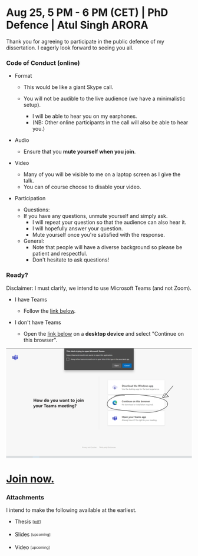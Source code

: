  

 

# Aug 25, 5 PM - 6 PM (CET) | PhD Defence | Atul Singh ARORA

Thank you for agreeing to participate in the public defence of my dissertation. I eagerly look forward to seeing you all. 



### Code of Conduct (online)

- Format

  - This would be like a giant Skype call.
  - You will not be audible to the live audience (we have a minimalistic setup).

    - I will be able to hear you on my earphones.
    - (NB: Other online participants in the call will also be able to hear you.)

- Audio

  - Ensure that you **mute yourself when you join**.

- Video

  - Many of you will be visible to me on a laptop screen as I give the talk.
  - You can of course choose to disable your video.

- Participation

  - Questions:
  - If you have any questions, unmute yourself and simply ask.
    - I will repeat your question so that the audience can also hear it.
    - I will hopefully answer your question.
    - Mute yourself once you're satisfied with the response.
  - General:
    - Note that people will have a diverse background so please be patient and respectful.
    - Don't hesitate to ask questions!

###  Ready?

 Disclaimer: I must clarify, we intend to use Microsoft Teams (and not Zoom).

- I have Teams

  - Follow the [link below](https://teams.microsoft.com/l/meetup-join/19%3ameeting_ZTU5OTE3YmUtOTAxNy00NmNlLWFhNzItOGQ2MWIzYWEwOTAy%40thread.v2/0?context=%7b%22Tid%22%3a%2230a5145e-75bd-4212-bb02-8ff9c0ea4ae9%22%2c%22Oid%22%3a%22177174ee-6b1b-4516-80cd-4f0a176800ce%22%7d). 

- I don't have Teams

  * Open the [link below](https://teams.microsoft.com/l/meetup-join/19%3ameeting_ZTU5OTE3YmUtOTAxNy00NmNlLWFhNzItOGQ2MWIzYWEwOTAy%40thread.v2/0?context=%7b%22Tid%22%3a%2230a5145e-75bd-4212-bb02-8ff9c0ea4ae9%22%2c%22Oid%22%3a%22177174ee-6b1b-4516-80cd-4f0a176800ce%22%7d) on a **desktop device** and select "Continue on this browser".

[![link](img/choice.png)](https://teams.microsoft.com/l/meetup-join/19%3ameeting_ZTU5OTE3YmUtOTAxNy00NmNlLWFhNzItOGQ2MWIzYWEwOTAy%40thread.v2/0?context=%7b%22Tid%22%3a%2230a5145e-75bd-4212-bb02-8ff9c0ea4ae9%22%2c%22Oid%22%3a%22177174ee-6b1b-4516-80cd-4f0a176800ce%22%7d)





# [Join now.](https://teams.microsoft.com/l/meetup-join/19%3ameeting_ZTU5OTE3YmUtOTAxNy00NmNlLWFhNzItOGQ2MWIzYWEwOTAy%40thread.v2/0?context=%7b%22Tid%22%3a%2230a5145e-75bd-4212-bb02-8ff9c0ea4ae9%22%2c%22Oid%22%3a%22177174ee-6b1b-4516-80cd-4f0a176800ce%22%7d)





### Attachments

I intend to make the following available at the earliest.

- Thesis <sub><sup>[[pdf](/thesis1v1e_submissionToULB.pdf)]</sup></sub>

- Slides <sub><sup>[upcoming]</sup></sub>

- Video <sub><sup>[upcoming]</sup></sub>